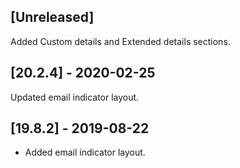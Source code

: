 ## [Unreleased]
Added Custom details and Extended details sections.

## [20.2.4] - 2020-02-25
Updated email indicator layout.

## [19.8.2] - 2019-08-22
- Added email indicator layout.
